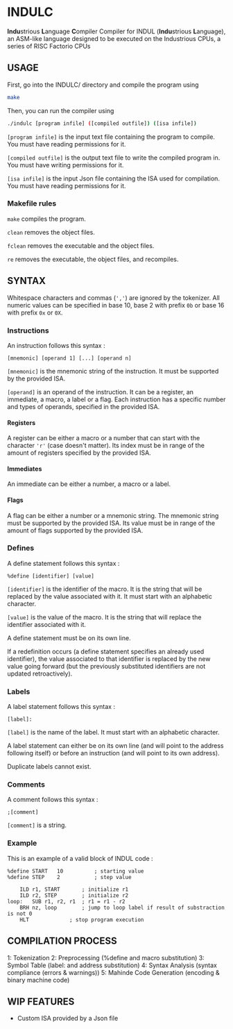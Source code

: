 # INDULC

**Indu**strious **L**anguage **C**ompiler
Compiler for INDUL (**Indu**strious **L**anguage), an ASM-like language designed to be executed on the Industrious CPUs, a series of RISC Factorio CPUs

## USAGE

First, go into the INDULC/ directory and compile the program using
```bash
make
```

Then, you can run the compiler using
```bash
./indulc [program infile] ([compiled outfile]) ([isa infile])
```

`[program infile]` is the input text file containing the program to compile. You must have reading permissions for it.

`[compiled outfile]` is the output text file to write the compiled program in. You must have writing permissions for it.

`[isa infile]` is the input Json file containing the ISA used for compilation. You must have reading permissions for it.

### Makefile rules

`make` compiles the program.

`clean` removes the object files.

`fclean` removes the executable and the object files.

`re` removes the executable, the object files, and recompiles.

## SYNTAX

Whitespace characters and commas (`','`) are ignored by the tokenizer.
All numeric values can be specified in base 10, base 2 with prefix `0b` or base 16 with prefix `0x` or `0X`.

### Instructions

An instruction follows this syntax :

`[mnemonic] [operand 1] [...] [operand n]`

`[mnemonic]` is the mnemonic string of the instruction. It must be supported by the provided ISA.

`[operand]` is an operand of the instruction. It can be a register, an immediate, a macro, a label or a flag. Each instruction has a specific number and types of operands, specified in the provided ISA.

#### Registers

A register can be either a macro or a number that can start with the character `'r'` (case doesn't matter). Its index must be in range of the amount of registers specified by the provided ISA.

#### Immediates

An immediate can be either a number, a macro or a label.

#### Flags

A flag can be either a number or a mnemonic string. The mnemonic string must be supported by the provided ISA. Its value must be in range of the amount of flags supported by the provided ISA.

### Defines

A define statement follows this syntax :

`%define [identifier] [value]`

`[identifier]` is the identifier of the macro. It is the string that will be replaced by the value associated with it. It must start with an alphabetic character.

`[value]` is the value of the macro. It is the string that will replace the identifier associated with it.

A define statement must be on its own line.

If a redefinition occurs (a define statement specifies an already used identifier), the value associated to that identifier is replaced by the new value going forward (but the previously substituted identifiers are not updated retroactively).

### Labels

A label statement follows this syntax :

`[label]:`

`[label]` is the name of the label. It must start with an alphabetic character.

A label statement can either be on its own line (and will point to the address following itself) or before an instruction (and will point to its own address).

Duplicate labels cannot exist.

### Comments

A comment follows this syntax :

`;[comment]`

`[comment]` is a string.

### Example

This is an example of a valid block of INDUL code :

```
%define START	10			; starting value
%define STEP	2			; step value

	ILD	r1,	START		; initialize r1
	ILD	r2,	STEP		; initialize r2
loop:	SUB	r1,	r2,	r1	; r1 = r1 - r2
	BRH	nz,	loop		; jump to loop label if result of substraction is not 0
	HLT				; stop program execution
```

## COMPILATION PROCESS

1: Tokenization
2: Preprocessing (%define and macro substitution)
3: Symbol Table (label: and address substitution)
4: Syntax Analysis (syntax compliance (errors & warnings))
5: Mahinde Code Generation (encoding & binary machine code)

## WIP FEATURES

- Custom ISA provided by a Json file
